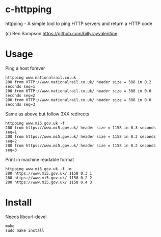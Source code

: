 # c-httpping
httpping - A simple tool to ping HTTP servers and return a HTTP code

(c) Ben Sampson <https://github.com/billyrayvalentine>

# Usage
Ping a host forever
```
httpping www.nationalrail.co.uk
200 from HTTP://www.nationalrail.co.uk/ header size = 388 in 0.2 seconds seq=1
200 from HTTP://www.nationalrail.co.uk/ header size = 388 in 0.0 seconds seq=2
200 from HTTP://www.nationalrail.co.uk/ header size = 388 in 0.0 seconds seq=3
```

Same as above but follow 3XX redirects
```
httpping www.mi5.gov.uk -f
200 from https://www.mi5.gov.uk/ header size = 1158 in 0.3 seconds seq=1
200 from https://www.mi5.gov.uk/ header size = 1158 in 0.2 seconds seq=2
200 from https://www.mi5.gov.uk/ header size = 1158 in 0.2 seconds seq=3
```

Print in machine readable format
```
httpping www.mi5.gov.uk -f -m
200 https://www.mi5.gov.uk/ 1158 0.3 1
200 https://www.mi5.gov.uk/ 1158 0.2 2
200 https://www.mi5.gov.uk/ 1158 0.4 3
```

# Install
Needs libcurl-devel
```
make
sudo make install
```
